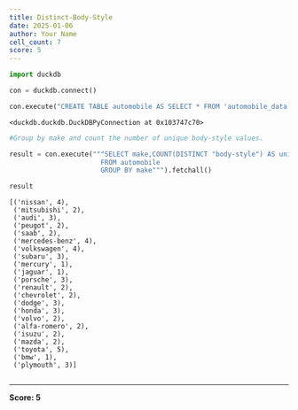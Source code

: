 ```yaml
---
title: Distinct-Body-Style
date: 2025-01-06
author: Your Name
cell_count: 7
score: 5
---
```


```python
import duckdb
```


```python
con = duckdb.connect()
```


```python
con.execute("CREATE TABLE automobile AS SELECT * FROM 'automobile_data.csv'")
```




    <duckdb.duckdb.DuckDBPyConnection at 0x103747c70>




```python
#Group by make and count the number of unique body-style values.
```


```python
result = con.execute("""SELECT make,COUNT(DISTINCT "body-style") AS unique_body_style
                       FROM automobile
                       GROUP BY make""").fetchall()
```


```python
result
```




    [('nissan', 4),
     ('mitsubishi', 2),
     ('audi', 3),
     ('peugot', 2),
     ('saab', 2),
     ('mercedes-benz', 4),
     ('volkswagen', 4),
     ('subaru', 3),
     ('mercury', 1),
     ('jaguar', 1),
     ('porsche', 3),
     ('renault', 2),
     ('chevrolet', 2),
     ('dodge', 3),
     ('honda', 3),
     ('volvo', 2),
     ('alfa-romero', 2),
     ('isuzu', 2),
     ('mazda', 2),
     ('toyota', 5),
     ('bmw', 1),
     ('plymouth', 3)]




```python

```


---
**Score: 5**
